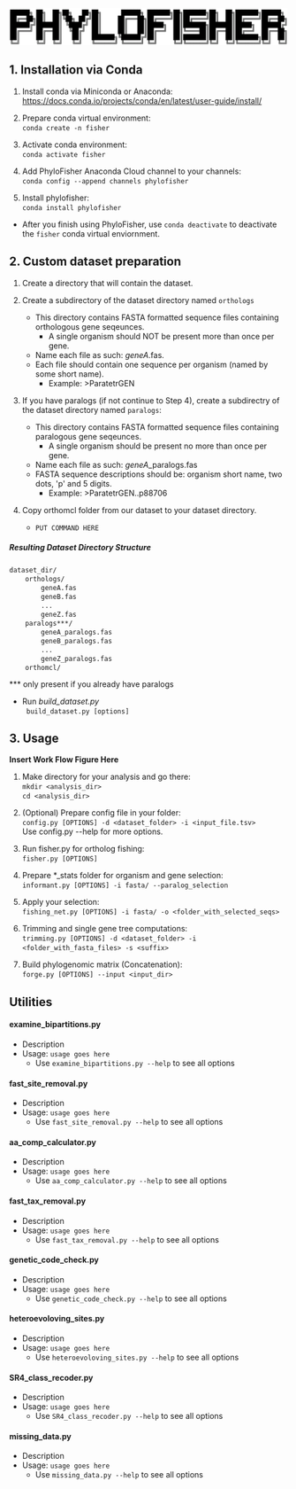 ![PhyloFIsher](docs/_static/fisher.png)

## 1. Installation via Conda

1. Install conda via Miniconda or Anaconda:<br/>
https://docs.conda.io/projects/conda/en/latest/user-guide/install/

2. Prepare conda virtual environment:<br/>
 `conda create -n fisher`
 
3. Activate conda environment:<br/>
`conda activate fisher`

4. Add PhyloFisher Anaconda Cloud channel to your channels:<br/>
`conda config --append channels phylofisher`

5. Install phylofisher:<br/>
`conda install phylofisher`

- After you finish using PhyloFisher, use `conda deactivate` to deactivate the `fisher` conda virtual enviornment.

## 2. Custom dataset preparation
1. Create a directory that will contain the dataset.

2. Create a subdirectory of the dataset directory named `orthologs`
    - This directory contains FASTA formatted sequence files containing orthologous gene seqeunces.
        - A single organism should NOT be present more than once per gene. 
    - Name each file as such: _geneA_.fas.
    - Each file should contain one sequence per organism (named by some short name).
        - Example: >ParatetrGEN<br/>

3. If you have paralogs (if not continue to Step 4), create a subdirectry of the dataset 
    directory named `paralogs`: <br/>
    - This directory contains FASTA formatted sequence files containing paralogous gene seqeunces.
        - A single organism should be present no more than once per gene. 
    - Name each file as such: _geneA_\_paralogs.fas
    - FASTA sequence descriptions should be: organism short name, two dots, 'p' and 5 digits.
        - Example: >ParatetrGEN..p88706<br/>
    
4. Copy orthomcl folder from our dataset to your dataset directory.
    * `PUT COMMAND HERE`

##### Resulting Dataset Directory Structure
    dataset_dir/
        orthologs/
            geneA.fas
            geneB.fas
            ...
            geneZ.fas
        paralogs***/
            geneA_paralogs.fas
            geneB_paralogs.fas
            ...
            geneZ_paralogs.fas
        orthomcl/
*** only present if you already have paralogs

* Run _build_dataset.py_<br/>
` build_dataset.py [options]`
        
## 3. Usage

**Insert Work Flow Figure Here**

1. Make directory for your analysis and go there:<br/>
`mkdir <analysis_dir>`<br/>
`cd <analysis_dir>`<br/>

2. (Optional) Prepare config file in your folder:<br/>
`config.py [OPTIONS] -d <dataset_folder> -i <input_file.tsv>`<br/>
Use config.py --help for more options.<br/>

3. Run fisher.py for ortholog fishing:<br/>
`fisher.py [OPTIONS]`<br/>

4. Prepare *_stats folder for organism and gene selection:<br/>
`informant.py [OPTIONS] -i fasta/ --paralog_selection`<br/>

5. Apply your selection:<br/>
`fishing_net.py [OPTIONS] -i fasta/ -o <folder_with_selected_seqs>`<br/>

6. Trimming and single gene tree computations:<br/>
`trimming.py [OPTIONS] -d <dataset_folder> -i <folder_with_fasta_files> -s <suffix>`

7. Build phylogenomic matrix (Concatenation):<br/>
`forge.py [OPTIONS] --input <input_dir> `



## Utilities
#### examine_bipartitions.py<br/>
* Description
* Usage: `usage goes here`
    * Use `examine_bipartitions.py --help` to see all options
    
#### fast_site_removal.py<br/>
* Description
* Usage: `usage goes here`
    * Use `fast_site_removal.py --help` to see all options

#### aa_comp_calculator.py<br/>
* Description
* Usage: `usage goes here`
    * Use `aa_comp_calculator.py --help` to see all options

#### fast_tax_removal.py<br/>
* Description
* Usage: `usage goes here`
    * Use `fast_tax_removal.py --help` to see all options

#### genetic_code_check.py<br/>
* Description
* Usage: `usage goes here`
    * Use `genetic_code_check.py --help` to see all options

#### heteroevoloving_sites.py<br/>
* Description
* Usage: `usage goes here`
    * Use `heteroevoloving_sites.py --help` to see all options

#### SR4_class_recoder.py<br/>
* Description
* Usage: `usage goes here`
    * Use `SR4_class_recoder.py --help` to see all options

#### missing_data.py<br/>
* Description
* Usage: `usage goes here`
    * Use `missing_data.py --help` to see all options